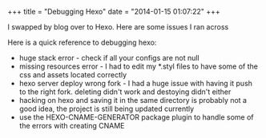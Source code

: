 +++
title = "Debugging Hexo"
date = "2014-01-15 01:07:22"
+++

I swapped by blog over to Hexo. Here are some issues I ran across

Here is a quick reference to debugging hexo:

+ huge stack error - check if all your configs are not null
+ missing resources error - I had to edit my *.styl files to have some of the css and assets located correctly
+ hexo server deploy wrong fork - I had a huge issue with having it push to the right fork. deleting didn't work and destoying didn't either
+ hacking on hexo and saving it in the same directory is probably not a good idea, the project is still being updated currently
+ use the HEXO-CNAME-GENERATOR package plugin to handle some of the errors with creating CNAME
